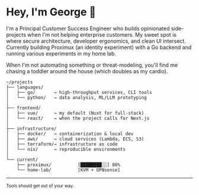 # Hey, I'm George 👋

I'm a Principal Customer Success Engineer who builds opinionated side-projects when I'm not helping enterprise customers. My sweet spot is where secure architecture, developer ergonomics, and clean UI intersect. Currently building Proximux (an identity experiment) with a Go backend and running various experiments in my home lab.

When I'm not automating something or threat-modeling, you'll find me chasing a toddler around the house (which doubles as my cardio).

```
~/projects
├── languages/
│   ├── go/       → high-throughput services, CLI tools
│   └── python/   → data analysis, ML/LLM prototyping
│
├── frontend/
│   ├── vue/      → my default (Nuxt for full-stack)
│   └── react/    → when the project calls for Next.js
│
├── infrastructure/
│   ├── docker/   → containerization & local dev
│   ├── aws/      → cloud services (Lambda, ECS, S3)
│   ├── terraform/→ infrastructure as code
│   └── nix/      → reproducible environments
│
└── current/
    ├── proximux/          [████████░░] 80%
    └── home-lab/          [KVM + OPNsense]
```

---

<sub>Tools should get out of your way.</sub>
